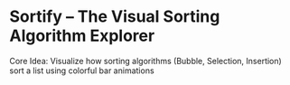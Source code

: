 # Sortify – The Visual Sorting Algorithm Explorer

Core Idea: Visualize how sorting algorithms (Bubble, Selection, Insertion) sort a list using colorful bar animations
